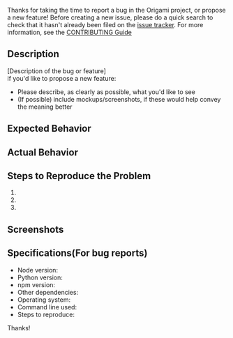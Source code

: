 Thanks for taking the time to report a bug in the Origami project, or propose a new feature! Before creating a new issue, please do a quick search to check that it hasn't already been filed on the [issue tracker](https://github.com/Cloud-CV/Origami/issues).
For more information, see the [CONTRIBUTING Guide](https://github.com/Cloud-CV/Origami/blob/master/.github/CONTRIBUTING.md) 

## Description

[Description of the bug or feature]</br>
if you'd like to propose a new feature:
- Please describe, as clearly as possible, what you'd like to see
- (If possible) include mockups/screenshots, if these would help convey the meaning better

## Expected Behavior


## Actual Behavior


## Steps to Reproduce the Problem

  1.
  2.
  3.

## Screenshots

## Specifications(For bug reports)

- Node version:
- Python version:
- npm version:
- Other dependencies:
- Operating system:
- Command line used:
- Steps to reproduce:


Thanks!
